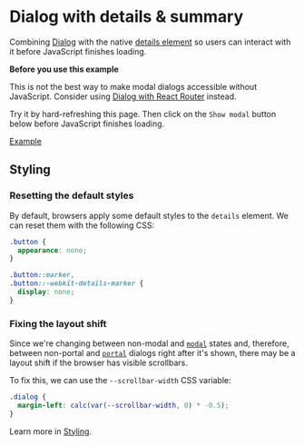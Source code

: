 # Dialog with details &amp; summary

<p class="description">
  Combining <a href="/components/dialog">Dialog</a> with the native <a href="https://developer.mozilla.org/en-US/docs/Web/HTML/Element/details">details element</a> so users can interact with it before JavaScript finishes loading.
</p>

<div class="warning">

**Before you use this example**

This is not the best way to make modal dialogs accessible without JavaScript. Consider using [Dialog with React Router](/examples/dialog-react-router) instead.

</div>

Try it by hard-refreshing this page. Then click on the `Show modal` button below before JavaScript finishes loading.

<a href="./index.tsx" data-playground>Example</a>

## Styling

### Resetting the default styles

By default, browsers apply some default styles to the `details` element. We can reset them with the following CSS:

```css
.button {
  appearance: none;
}

.button::marker,
.button::-webkit-details-marker {
  display: none;
}
```

### Fixing the layout shift

Since we're changing between non-modal and [`modal`](/api-reference/dialog#modal) states and, therefore, between non-portal and [`portal`](/api-reference/dialog#portal) dialogs right after it's shown, there may be a layout shift if the browser has visible scrollbars.

To fix this, we can use the `--scrollbar-width` CSS variable:

```css
.dialog {
  margin-left: calc(var(--scrollbar-width, 0) * -0.5);
}
```

Learn more in [Styling](/guide/styling).

